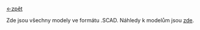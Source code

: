 [<-zpět](https://github.com/robodilna/gramofon/tree/main/models)

Zde jsou všechny modely ve formátu .SCAD.
Náhledy k modelům jsou [zde](https://github.com/robodilna/gramofon/tree/main/models/images).
